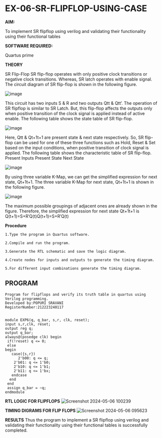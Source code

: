 # EX-06-SR-FLIPFLOP-USING-CASE

**AIM:**

To implement  SR flipflop using verilog and validating their functionality using their functional tables

**SOFTWARE REQUIRED:**

Quartus prime

**THEORY**

SR Flip-Flop SR flip-flop operates with only positive clock transitions or negative clock transitions. Whereas, SR latch operates with enable signal. The circuit diagram of SR flip-flop is shown in the following figure.

![image](https://github.com/naavaneetha/SR-FLIPFLOP-USING-CASE/assets/154305477/0f710028-ad52-4d3e-9276-8714cf023a25)

 
This circuit has two inputs S & R and two outputs Qtt & Qtt’. The operation of SR flipflop is similar to SR Latch. But, this flip-flop affects the outputs only when positive transition of the clock signal is applied instead of active enable. The following table shows the state table of SR flip-flop.

![image](https://github.com/naavaneetha/SR-FLIPFLOP-USING-CASE/assets/154305477/dabfc4f4-87e3-4cbc-9472-f89ee1b5ed30)

 
Here, Qtt & Qt+1t+1 are present state & next state respectively. So, SR flip-flop can be used for one of these three functions such as Hold, Reset & Set based on the input conditions, when positive transition of clock signal is applied. The following table shows the characteristic table of SR flip-flop. Present Inputs Present State Next State

![image](https://github.com/naavaneetha/SR-FLIPFLOP-USING-CASE/assets/154305477/dd90d16c-aec5-4290-a586-e2346b1e9eb5)

 
By using three variable K-Map, we can get the simplified expression for next state, Qt+1t+1. The three variable K-Map for next state, Qt+1t+1 is shown in the following figure.

![image](https://github.com/naavaneetha/SR-FLIPFLOP-USING-CASE/assets/154305477/473efad6-d70b-4ca7-aeb7-898bbfca319f)

 
The maximum possible groupings of adjacent ones are already shown in the figure. Therefore, the simplified expression for next state Qt+1t+1 is Q(t+1)=S+R′Q(t)Q(t+1)=S+R′Q(t)

**Procedure**

```
1.Type the program in Quartus software.

2.Compile and run the program.

3.Generate the RTL schematic and save the logic diagram.

4.Create nodes for inputs and outputs to generate the timing diagram.

5.For different input combinations generate the timing diagram.
```

## PROGRAM

```
Program for flipflops and verify its truth table in quartus using Verilog programming.
Developed by:POPURI SRAVANI
RegisterNumber:212223240117


module EXP6(q, q_bar, s,r, clk, reset);
input s,r,clk, reset;
output reg q;
output q_bar;
always@(posedge clk) begin 
 if(!reset) q <= 0;
 else
begin
   case({s,r})
      2'b00: q <= q; 
    2'b01: q <= 1'b0; 
    2'b10: q <= 1'b1; 
    2'b11: q <= 1'bx; 
   endcase
  end
 end
 assign q_bar = ~q;
endmodule
```

**RTL LOGIC FOR FLIPFLOPS**
![Screenshot 2024-05-06 100239](https://github.com/sravanipopuri2006/SR-FLIPFLOP-USING-CASE/assets/139778301/d66b2b17-2a6c-470b-93cb-2da531619e97)



**TIMING DIGRAMS FOR FLIP FLOPS**
![Screenshot 2024-05-06 095623](https://github.com/sravanipopuri2006/SR-FLIPFLOP-USING-CASE/assets/139778301/1d437729-2f84-4e82-b889-9bbdd1ec2b8c)


**RESULTS**
Thus the program to implement a SR flipflop using verilog and validating their functionality using their functional tables is successfully completed.
